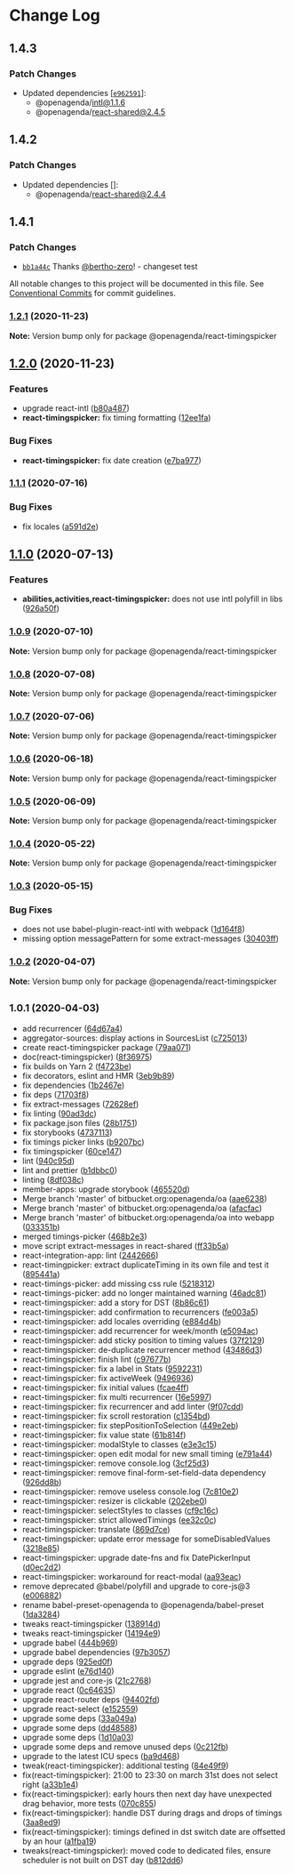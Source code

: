 # Change Log

## 1.4.3

### Patch Changes

- Updated dependencies [[`e962591`](https://github.com/OpenAgenda/oa/commit/e96259133ffb537992ca14f19de1cfc2dc512b6f)]:
  - @openagenda/intl@1.1.6
  - @openagenda/react-shared@2.4.5

## 1.4.2

### Patch Changes

- Updated dependencies []:
  - @openagenda/react-shared@2.4.4

## 1.4.1

### Patch Changes

- [`bb1a44c`](https://github.com/OpenAgenda/oa/commit/bb1a44c7339fc9043bbd15f99221c527f0d7fd27) Thanks [@bertho-zero](https://github.com/bertho-zero)! - changeset test

All notable changes to this project will be documented in this file.
See [Conventional Commits](https://conventionalcommits.org) for commit guidelines.

### [1.2.1](https://github.com/OpenAgenda/oa/compare/@openagenda/react-timingspicker@1.2.0...@openagenda/react-timingspicker@1.2.1) (2020-11-23)

**Note:** Version bump only for package @openagenda/react-timingspicker

## [1.2.0](https://github.com/OpenAgenda/oa/compare/@openagenda/react-timingspicker@1.1.1...@openagenda/react-timingspicker@1.2.0) (2020-11-23)

### Features

- upgrade react-intl ([b80a487](https://github.com/OpenAgenda/oa/commit/b80a487a7ce70c74f280bfe4e96a455c424d60b3))
- **react-timingspicker:** fix timing formatting ([12ee1fa](https://github.com/OpenAgenda/oa/commit/12ee1fa26ed032852bdaf8e43efd84b77f75cfd1))

### Bug Fixes

- **react-timingspicker:** fix date creation ([e7ba977](https://github.com/OpenAgenda/oa/commit/e7ba9777d39ef29d2d8d85f7502532fa3bca6425))

### [1.1.1](https://github.com/OpenAgenda/oa/compare/@openagenda/react-timingspicker@1.1.0...@openagenda/react-timingspicker@1.1.1) (2020-07-16)

### Bug Fixes

- fix locales ([a591d2e](https://github.com/OpenAgenda/oa/commit/a591d2efcdd3337c406b4c0f381b1a2d4fdf0b9a))

## [1.1.0](https://github.com/OpenAgenda/oa/compare/@openagenda/react-timingspicker@1.0.9...@openagenda/react-timingspicker@1.1.0) (2020-07-13)

### Features

- **abilities,activities,react-timingspicker:** does not use intl polyfill in libs ([926a50f](https://github.com/OpenAgenda/oa/commit/926a50f51d44506719ee25b2d2749c7a97267c06))

### [1.0.9](https://github.com/OpenAgenda/oa/compare/@openagenda/react-timingspicker@1.0.8...@openagenda/react-timingspicker@1.0.9) (2020-07-10)

**Note:** Version bump only for package @openagenda/react-timingspicker

### [1.0.8](https://github.com/OpenAgenda/oa/compare/@openagenda/react-timingspicker@1.0.7...@openagenda/react-timingspicker@1.0.8) (2020-07-08)

**Note:** Version bump only for package @openagenda/react-timingspicker

### [1.0.7](https://github.com/OpenAgenda/oa/compare/@openagenda/react-timingspicker@1.0.6...@openagenda/react-timingspicker@1.0.7) (2020-07-06)

**Note:** Version bump only for package @openagenda/react-timingspicker

### [1.0.6](https://github.com/OpenAgenda/oa/compare/@openagenda/react-timingspicker@1.0.5...@openagenda/react-timingspicker@1.0.6) (2020-06-18)

**Note:** Version bump only for package @openagenda/react-timingspicker

### [1.0.5](https://github.com/OpenAgenda/oa/compare/@openagenda/react-timingspicker@1.0.4...@openagenda/react-timingspicker@1.0.5) (2020-06-09)

**Note:** Version bump only for package @openagenda/react-timingspicker

### [1.0.4](https://github.com/OpenAgenda/oa/compare/@openagenda/react-timingspicker@1.0.3...@openagenda/react-timingspicker@1.0.4) (2020-05-22)

**Note:** Version bump only for package @openagenda/react-timingspicker

### [1.0.3](https://github.com/OpenAgenda/oa/compare/@openagenda/react-timingspicker@1.0.2...@openagenda/react-timingspicker@1.0.3) (2020-05-15)

### Bug Fixes

- does not use babel-plugin-react-intl with webpack ([1d164f8](https://github.com/OpenAgenda/oa/commit/1d164f89d3f1956c8fb791835c280234056124d7))
- missing option messagePattern for some extract-messages ([30403ff](https://github.com/OpenAgenda/oa/commit/30403ff9ab274357122bc51c0539b9e68dc6182d))

### [1.0.2](https://github.com/OpenAgenda/oa/compare/@openagenda/react-timingspicker@1.0.1...@openagenda/react-timingspicker@1.0.2) (2020-04-07)

**Note:** Version bump only for package @openagenda/react-timingspicker

## <small>1.0.1 (2020-04-03)</small>

- add recurrencer ([64d67a4](https://github.com/OpenAgenda/oa/commit/64d67a4))
- aggregator-sources: display actions in SourcesList ([c725013](https://github.com/OpenAgenda/oa/commit/c725013))
- create react-timingspicker package ([79aa071](https://github.com/OpenAgenda/oa/commit/79aa071))
- doc(react-timingspicker) ([8f36975](https://github.com/OpenAgenda/oa/commit/8f36975))
- fix builds on Yarn 2 ([f4723be](https://github.com/OpenAgenda/oa/commit/f4723be))
- fix decorators, eslint and HMR ([3eb9b89](https://github.com/OpenAgenda/oa/commit/3eb9b89))
- fix dependencies ([1b2467e](https://github.com/OpenAgenda/oa/commit/1b2467e))
- fix deps ([71703f8](https://github.com/OpenAgenda/oa/commit/71703f8))
- fix extract-messages ([72628ef](https://github.com/OpenAgenda/oa/commit/72628ef))
- fix linting ([90ad3dc](https://github.com/OpenAgenda/oa/commit/90ad3dc))
- fix package.json files ([28b1751](https://github.com/OpenAgenda/oa/commit/28b1751))
- fix storybooks ([4737113](https://github.com/OpenAgenda/oa/commit/4737113))
- fix timings picker links ([b9207bc](https://github.com/OpenAgenda/oa/commit/b9207bc))
- fix timingspicker ([60ce147](https://github.com/OpenAgenda/oa/commit/60ce147))
- lint ([940c95d](https://github.com/OpenAgenda/oa/commit/940c95d))
- lint and prettier ([b1dbbc0](https://github.com/OpenAgenda/oa/commit/b1dbbc0))
- linting ([8df038c](https://github.com/OpenAgenda/oa/commit/8df038c))
- member-apps: upgrade storybook ([465520d](https://github.com/OpenAgenda/oa/commit/465520d))
- Merge branch 'master' of bitbucket.org:openagenda/oa ([aae6238](https://github.com/OpenAgenda/oa/commit/aae6238))
- Merge branch 'master' of bitbucket.org:openagenda/oa ([afacfac](https://github.com/OpenAgenda/oa/commit/afacfac))
- Merge branch 'master' of bitbucket.org:openagenda/oa into webapp ([033351b](https://github.com/OpenAgenda/oa/commit/033351b))
- merged timings-picker ([468b2e3](https://github.com/OpenAgenda/oa/commit/468b2e3))
- move script extract-messages in react-shared ([ff33b5a](https://github.com/OpenAgenda/oa/commit/ff33b5a))
- react-integration-app: lint ([2442666](https://github.com/OpenAgenda/oa/commit/2442666))
- react-timingpicker: extract duplicateTiming in its own file and test it ([895441a](https://github.com/OpenAgenda/oa/commit/895441a))
- react-timings-picker: add missing css rule ([5218312](https://github.com/OpenAgenda/oa/commit/5218312))
- react-timings-picker: add no longer maintained warning ([46adc81](https://github.com/OpenAgenda/oa/commit/46adc81))
- react-timingspicker: add a story for DST ([8b86c61](https://github.com/OpenAgenda/oa/commit/8b86c61))
- react-timingspicker: add confirmation to recurrencers ([fe003a5](https://github.com/OpenAgenda/oa/commit/fe003a5))
- react-timingspicker: add locales overriding ([e884d4b](https://github.com/OpenAgenda/oa/commit/e884d4b))
- react-timingspicker: add recurrencer for week/month ([e5094ac](https://github.com/OpenAgenda/oa/commit/e5094ac))
- react-timingspicker: add sticky position to timing values ([37f2129](https://github.com/OpenAgenda/oa/commit/37f2129))
- react-timingspicker: de-duplicate recurrencer method ([43486d3](https://github.com/OpenAgenda/oa/commit/43486d3))
- react-timingspicker: finish lint ([c97677b](https://github.com/OpenAgenda/oa/commit/c97677b))
- react-timingspicker: fix a label in Stats ([9592231](https://github.com/OpenAgenda/oa/commit/9592231))
- react-timingspicker: fix activeWeek ([9496936](https://github.com/OpenAgenda/oa/commit/9496936))
- react-timingspicker: fix initial values ([fcae4ff](https://github.com/OpenAgenda/oa/commit/fcae4ff))
- react-timingspicker: fix multi recurrencer ([16e5997](https://github.com/OpenAgenda/oa/commit/16e5997))
- react-timingspicker: fix recurrencer and add linter ([9f07cdd](https://github.com/OpenAgenda/oa/commit/9f07cdd))
- react-timingspicker: fix scroll restoration ([c1354bd](https://github.com/OpenAgenda/oa/commit/c1354bd))
- react-timingspicker: fix stepPositionToSelection ([449e2eb](https://github.com/OpenAgenda/oa/commit/449e2eb))
- react-timingspicker: fix value state ([61b814f](https://github.com/OpenAgenda/oa/commit/61b814f))
- react-timingspicker: modalStyle to classes ([e3e3c15](https://github.com/OpenAgenda/oa/commit/e3e3c15))
- react-timingspicker: open edit modal for new small timing ([e791a44](https://github.com/OpenAgenda/oa/commit/e791a44))
- react-timingspicker: remove console.log ([3cf25d3](https://github.com/OpenAgenda/oa/commit/3cf25d3))
- react-timingspicker: remove final-form-set-field-data dependency ([926dd8b](https://github.com/OpenAgenda/oa/commit/926dd8b))
- react-timingspicker: remove useless console.log ([7c810e2](https://github.com/OpenAgenda/oa/commit/7c810e2))
- react-timingspicker: resizer is clickable ([202ebe0](https://github.com/OpenAgenda/oa/commit/202ebe0))
- react-timingspicker: selectStyles to classes ([cf9c16c](https://github.com/OpenAgenda/oa/commit/cf9c16c))
- react-timingspicker: strict allowedTimings ([ee32c0c](https://github.com/OpenAgenda/oa/commit/ee32c0c))
- react-timingspicker: translate ([869d7ce](https://github.com/OpenAgenda/oa/commit/869d7ce))
- react-timingspicker: update error message for someDisabledValues ([3218e85](https://github.com/OpenAgenda/oa/commit/3218e85))
- react-timingspicker: upgrade date-fns and fix DatePickerInput ([d0ec2d2](https://github.com/OpenAgenda/oa/commit/d0ec2d2))
- react-timingspicker: workaround for react-modal ([aa93eac](https://github.com/OpenAgenda/oa/commit/aa93eac))
- remove deprecated @babel/polyfill and upgrade to core-js@3 ([e006882](https://github.com/OpenAgenda/oa/commit/e006882))
- rename babel-preset-openagenda to @openagenda/babel-preset ([1da3284](https://github.com/OpenAgenda/oa/commit/1da3284))
- tweaks react-timingspicker ([138914d](https://github.com/OpenAgenda/oa/commit/138914d))
- tweaks react-timingspicker ([14194e9](https://github.com/OpenAgenda/oa/commit/14194e9))
- upgrade babel ([444b969](https://github.com/OpenAgenda/oa/commit/444b969))
- upgrade babel dependencies ([97b3057](https://github.com/OpenAgenda/oa/commit/97b3057))
- upgrade deps ([925ed0f](https://github.com/OpenAgenda/oa/commit/925ed0f))
- upgrade eslint ([e76d140](https://github.com/OpenAgenda/oa/commit/e76d140))
- upgrade jest and core-js ([21c2768](https://github.com/OpenAgenda/oa/commit/21c2768))
- upgrade react ([0c64635](https://github.com/OpenAgenda/oa/commit/0c64635))
- upgrade react-router deps ([94402fd](https://github.com/OpenAgenda/oa/commit/94402fd))
- upgrade react-select ([e152559](https://github.com/OpenAgenda/oa/commit/e152559))
- upgrade some deps ([33a049a](https://github.com/OpenAgenda/oa/commit/33a049a))
- upgrade some deps ([dd48588](https://github.com/OpenAgenda/oa/commit/dd48588))
- upgrade some deps ([1d10a03](https://github.com/OpenAgenda/oa/commit/1d10a03))
- upgrade some deps and remove unused deps ([0c212fb](https://github.com/OpenAgenda/oa/commit/0c212fb))
- upgrade to the latest ICU specs ([ba9d468](https://github.com/OpenAgenda/oa/commit/ba9d468))
- tweak(react-timingspicker): additional testing ([84e49f9](https://github.com/OpenAgenda/oa/commit/84e49f9))
- fix(react-timingspicker): 21:00 to 23:30 on march 31st does not select right ([a33b1e4](https://github.com/OpenAgenda/oa/commit/a33b1e4))
- fix(react-timingspicker): early hours then next day have unexpected drag behavior, more tests ([070c855](https://github.com/OpenAgenda/oa/commit/070c855))
- fix(react-timingspicker): handle DST during drags and drops of timings ([3aa8ed9](https://github.com/OpenAgenda/oa/commit/3aa8ed9))
- fix(react-timingspicker): timings defined in dst switch date are offsetted by an hour ([a1fba19](https://github.com/OpenAgenda/oa/commit/a1fba19))
- tweaks(react-timingspicker): moved code to dedicated files, ensure scheduler is not built on DST day ([b812dd6](https://github.com/OpenAgenda/oa/commit/b812dd6))
